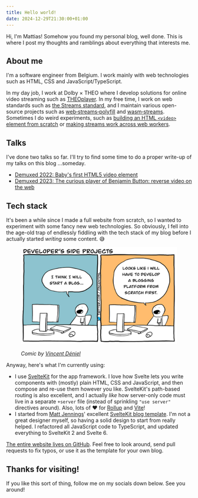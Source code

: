 ```yaml
---
title: Hello world!
date: 2024-12-29T21:30:00+01:00
---
```


Hi, I'm Mattias! Somehow you found my personal blog, well done. This is where I post my thoughts and ramblings about everything that interests me.

## About me

I'm a software engineer from Belgium. I work mainly with web technologies such as HTML, CSS and JavaScript/TypeScript.

In my day job, I work at Dolby × THEO where I develop solutions for online video streaming such as [THEOplayer](https://www.theoplayer.com/). In my free time, I work on web standards such as [the Streams standard](https://streams.spec.whatwg.org/), and I maintain various open-source projects such as [web&#8209;streams&#8209;polyfill](https://github.com/MattiasBuelens/web-streams-polyfill) and [wasm&#8209;streams](https://github.com/MattiasBuelens/wasm-streams/). Sometimes I do weird experiments, such as [building an HTML `<video>` element from scratch](https://github.com/MattiasBuelens/baby-video) or [making streams work across web workers](https://github.com/MattiasBuelens/remote-web-streams).

## Talks

I've done two talks so far. I'll try to find some time to do a proper write-up of my talks on this blog ...someday.

- [Demuxed 2022: Baby's first HTML5 video element](https://www.youtube.com/watch?v=OBhlTcllq_E&list=PLkyaYNWEKcOf98lZxnCcL6y7ZIVU3oSYO&index=7)
- [Demuxed 2023: The curious player of Benjamin Button: reverse video on the web](https://www.youtube.com/watch?v=0sYeEpR10sY&list=PLkyaYNWEKcOesxC4VpHJtbjnzuN6r1NGg&index=15)

## Tech stack

It's been a while since I made a full website from scratch, so I wanted to experiment with some fancy new web technologies. So obviously, I fell into the age-old trap of endlessly fiddling with the tech stack of my blog before I actually started _writing_ some content. 😅

<figure>
<img src="./developers-side-projects.jpg" alt="Comic titled &ldquo;Developer&apos;s side projects&rdquo;. In the first panel, a guy is sitting in front of his pc and says: &ldquo;I think I will start a blog&hellip;&rdquo;. In the second panel, he is still sitting in the same spot and says: &ldquo;Looks like I will have to develop a blogging platform from scratch first.&rdquo;">
<figcaption>

_Comic by [Vincent Déniel](https://x.com/vincentdnl/status/1672280869673873419)_

</figcaption>
</figure>

Anyway, here's what I'm currently using:

- I use [SvelteKit](https://svelte.dev/docs/kit/) for the app framework. I love how Svelte lets you write components with (mostly) plain HTML, CSS and JavaScript, and then compose and re-use them however you like. SvelteKit's path-based routing is also excellent, and I actually _like_ how server-only code must live in a separate `+server` file (instead of sprinkling `"use server"` directives around). Also, lots of ❤️️ for [Rollup](https://rollupjs.org/) and [Vite](https://vite.dev/)!
- I started from [Matt Jennings](https://mattjennings.io/)' excellent [SvelteKit blog template](https://github.com/mattjennings/sveltekit-blog-template). I'm not a great designer myself, so having a solid design to start from really helped. I refactored all JavaScript code to TypeScript, and updated everything to SvelteKit 2 and Svelte 6.

[The entire website lives on GitHub](https://github.com/MattiasBuelens/website). Feel free to look around, send pull requests to fix typos, or use it as the template for your own blog.

## Thanks for visiting!

If you like this sort of thing, follow me on my socials down below. See you around!
